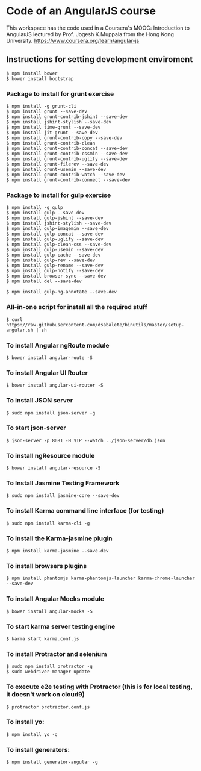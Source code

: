 # Code of an AngularJS course
This workspace has the code used in a Coursera's MOOC: Introduction to AngularJS lectured by Prof. Jogesh K.Muppala from the Hong Kong University. 
https://www.coursera.org/learn/angular-js


## Instructions for setting development enviroment
    $ npm install bower
    $ bower install bootstrap


### Package to install for grunt exercise
    $ npm install -g grunt-cli
    $ npm install grunt --save-dev
    $ npm install grunt-contrib-jshint --save-dev
    $ npm install jshint-stylish --save-dev
    $ npm install time-grunt --save-dev
    $ npm install jit-grunt --save-dev
    $ npm install grunt-contrib-copy --save-dev 
    $ npm install grunt-contrib-clean
    $ npm install grunt-contrib-concat --save-dev
    $ npm install grunt-contrib-cssmin --save-dev
    $ npm install grunt-contrib-uglify --save-dev
    $ npm install grunt-filerev --save-dev
    $ npm install grunt-usemin --save-dev
    $ npm install grunt-contrib-watch --save-dev
    $ npm install grunt-contrib-connect --save-dev


### Package to install for gulp exercise
    $ npm install -g gulp
    $ npm install gulp --save-dev
    $ npm install gulp-jshint --save-dev
    $ npm install jshint-stylish --save-dev
    $ npm install gulp-imagemin --save-dev 
    $ npm install gulp-concat --save-dev
    $ npm install gulp-uglify --save-dev
    $ npm install gulp-clean-css --save-dev
    $ npm install gulp-usemin --save-dev
    $ npm install gulp-cache --save-dev
    $ npm install gulp-rev --save-dev
    $ npm install gulp-rename --save-dev
    $ npm install gulp-notify --save-dev
    $ npm install browser-sync --save-dev
    $ npm install del --save-dev
    
    $ npm install gulp-ng-annotate --save-dev
    
    
### All-in-one script for install all the required stuff
    $ curl https://raw.githubusercontent.com/dsabalete/binutils/master/setup-angular.sh | sh
    
    
### To install Angular ngRoute module
    $ bower install angular-route -S
    
    
### To install Angular UI Router
    $ bower install angular-ui-router -S
    
    
    
### To install JSON server
    $ sudo npm install json-server -g
    
    
### To start json-server 
    $ json-server -p 8081 -H $IP --watch ../json-server/db.json
    
    
### To install ngResource module
    $ bower install angular-resource -S
    

### To Install Jasmine Testing Framework
    $ sudo npm install jasmine-core --save-dev
    

### To install Karma command line interface (for testing)
    $ sudo npm install karma-cli -g
    
    
### To install the Karma-jasmine plugin
    $ npm install karma-jasmine --save-dev
    
    
### To install browsers plugins
    $ npm install phantomjs karma-phantomjs-launcher karma-chrome-launcher --save-dev
    
    
### To install Angular Mocks module
    $ bower install angular-mocks -S
    
    
### To start karma server testing engine
    $ karma start karma.conf.js
    

### To install Protractor and selenium
    $ sudo npm install protractor -g
    $ sudo webdriver-manager update
    

### To execute e2e testing with Protractor (this is for local testing, it doesn't work on cloud9)
    $ protractor protractor.conf.js
    
    
### To install yo:
    $ npm install yo -g
    
    
### To install generators:
    $ npm install generator-angular -g